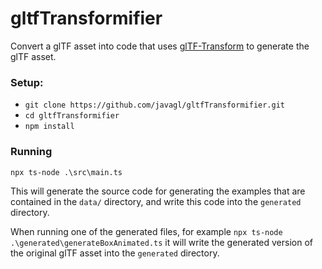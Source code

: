 
# gltfTransformifier

Convert a glTF asset into code that uses [glTF-Transform](https://github.com/donmccurdy/glTF-Transform) to generate the glTF asset.

### Setup:

- `git clone https://github.com/javagl/gltfTransformifier.git`
- `cd gltfTransformifier`
- `npm install`

### Running

`npx ts-node .\src\main.ts`

This will generate the source code for generating the examples that are contained in the `data/` directory, and write this code into the `generated` directory.

When running one of the generated files, for example
`npx ts-node .\generated\generateBoxAnimated.ts`
it will write the generated version of the original glTF asset into the `generated` directory.
